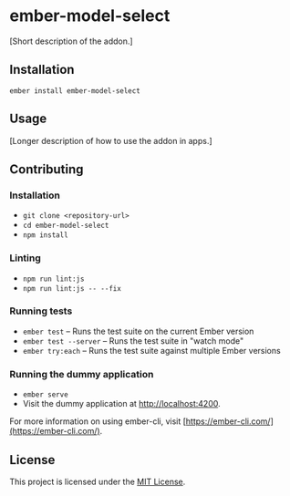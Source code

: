 ember-model-select
==============================================================================

[Short description of the addon.]

Installation
------------------------------------------------------------------------------

```
ember install ember-model-select
```


Usage
------------------------------------------------------------------------------

[Longer description of how to use the addon in apps.]


Contributing
------------------------------------------------------------------------------

### Installation

* `git clone <repository-url>`
* `cd ember-model-select`
* `npm install`

### Linting

* `npm run lint:js`
* `npm run lint:js -- --fix`

### Running tests

* `ember test` – Runs the test suite on the current Ember version
* `ember test --server` – Runs the test suite in "watch mode"
* `ember try:each` – Runs the test suite against multiple Ember versions

### Running the dummy application

* `ember serve`
* Visit the dummy application at [http://localhost:4200](http://localhost:4200).

For more information on using ember-cli, visit [https://ember-cli.com/](https://ember-cli.com/).

License
------------------------------------------------------------------------------

This project is licensed under the [MIT License](LICENSE.md).
